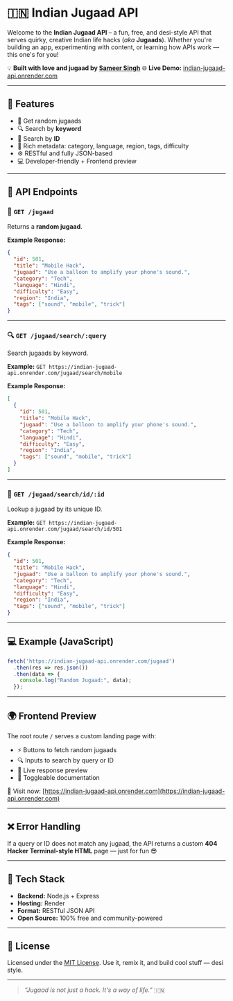 # 🇮🇳 Indian Jugaad API

Welcome to the **Indian Jugaad API** – a fun, free, and desi-style API that serves quirky, creative Indian life hacks (*aka* **Jugaads**). Whether you're building an app, experimenting with content, or learning how APIs work — this one's for you!

💡 **Built with love and jugaad by [Sameer Singh](https://github.com/Sameersingh001)**
🌐 **Live Demo:** [indian-jugaad-api.onrender.com](https://indian-jugaad-api.onrender.com)

---

## 🚀 Features

* 🔀 Get random jugaads
* 🔍 Search by **keyword**
* 🏪 Search by **ID**
* 🧾 Rich metadata: category, language, region, tags, difficulty
* ⚙️ RESTful and fully JSON-based
* 💻 Developer-friendly + Frontend preview

---

## 📂 API Endpoints

### 🔀 `GET /jugaad`

Returns a **random jugaad**.

**Example Response:**

```json
{
  "id": 501,
  "title": "Mobile Hack",
  "jugaad": "Use a balloon to amplify your phone's sound.",
  "category": "Tech",
  "language": "Hindi",
  "difficulty": "Easy",
  "region": "India",
  "tags": ["sound", "mobile", "trick"]
}
```

---

### 🔍 `GET /jugaad/search/:query`

Search jugaads by keyword.

**Example:**
`GET https://indian-jugaad-api.onrender.com/jugaad/search/mobile`

**Example Response:**

```json
[
  {
    "id": 501,
    "title": "Mobile Hack",
    "jugaad": "Use a balloon to amplify your phone's sound.",
    "category": "Tech",
    "language": "Hindi",
    "difficulty": "Easy",
    "region": "India",
    "tags": ["sound", "mobile", "trick"]
  }
]
```

---

### 🏪 `GET /jugaad/search/id/:id`

Lookup a jugaad by its unique ID.

**Example:**
`GET https://indian-jugaad-api.onrender.com/jugaad/search/id/501`

**Example Response:**

```json
{
  "id": 501,
  "title": "Mobile Hack",
  "jugaad": "Use a balloon to amplify your phone's sound.",
  "category": "Tech",
  "language": "Hindi",
  "difficulty": "Easy",
  "region": "India",
  "tags": ["sound", "mobile", "trick"]
}
```

---

## 💻 Example (JavaScript)

```js
fetch('https://indian-jugaad-api.onrender.com/jugaad')
  .then(res => res.json())
  .then(data => {
    console.log("Random Jugaad:", data);
  });
```

---

## 🌍 Frontend Preview

The root route `/` serves a custom landing page with:

* ⚡ Buttons to fetch random jugaads
* 🔍 Inputs to search by query or ID
* 📄 Live response preview
* 📘 Toggleable documentation

📍 Visit now: [https://indian-jugaad-api.onrender.com](https://indian-jugaad-api.onrender.com)

---

## ❌ Error Handling

If a query or ID does not match any jugaad, the API returns a custom **404 Hacker Terminal-style HTML** page — just for fun 😎

---

## 🧠 Tech Stack

* **Backend:** Node.js + Express
* **Hosting:** Render
* **Format:** RESTful JSON API
* **Open Source:** 100% free and community-powered

---

## 📜 License

Licensed under the [MIT License](LICENSE). Use it, remix it, and build cool stuff — desi style.

---

> *“Jugaad is not just a hack. It's a way of life.”* 🇮🇳
